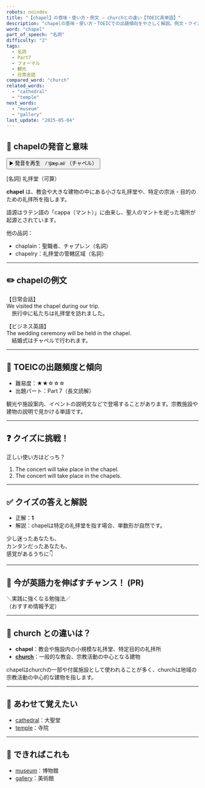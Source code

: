 ```yaml
---
robots: noindex
title: "【chapel】の意味・使い方・例文 ― churchとの違い【TOEIC英単語】"
description: "chapelの意味・使い方・TOEICでの出題傾向をやさしく解説。例文・クイズ付きでchurchとの違いもわかりやすく学べます。"
word: "chapel"
part_of_speech: "名詞"
difficulty: "2"
tags:
  - 名詞
  - Part7
  - フォーマル
  - 観光
  - 日常会話
compared_word: "church"
related_words:
  - "cathedral"
  - "temple"
next_words:
  - "museum"
  - "gallery"
last_update: "2025-05-04"
---
```


## 🔰 chapelの発音と意味

<button class="play-audio" onclick="playTTS('chapel')">
  <span class="play-audio-main">
    ▶️ 発音を再生　/ˈtʃæp.əl/
  </span>
  <span class="play-audio-sub">
    （チャペル）
  </span>
</button>

[名詞] 礼拝堂（可算）

**chapel** は、教会や大きな建物の中にある小さな礼拝堂や、特定の宗派・目的のための礼拝所を指します。

語源はラテン語の「cappa（マント）」に由来し、聖人のマントを祀った場所が起源とされています。

他の品詞：  
- chaplain：聖職者、チャプレン（名詞）
- chapelry：礼拝堂の管轄区域（名詞）

---

## ✏️ chapelの例文

【日常会話】  
We visited the chapel during our trip.  
　旅行中に私たちは礼拝堂を訪れました。

【ビジネス英語】  
The wedding ceremony will be held in the chapel.  
　結婚式はチャペルで行われます。

---

## 🎯 TOEICの出題頻度と傾向

- 難易度：★★☆☆☆
- 出題パート：Part 7（長文読解）

観光や施設案内、イベントの説明文などで登場することがあります。宗教施設や建物の説明で見かける単語です。

---

## ❓ クイズに挑戦！

正しい使い方はどっち？

1. The concert will take place in the chapel.  
2. The concert will take place in the chapels.

---

## ✅ クイズの答えと解説

- 正解：**1**
- 解説：chapelは特定の礼拝堂を指す場合、単数形が自然です。

少し迷ったあなたも、  
カンタンだったあなたも、  
感覚があるうちに👇️

---

## 🚀 今が英語力を伸ばすチャンス！ (PR)

<div class="info-center">
＼実践に強くなる勉強法／<br>  
（おすすめ情報予定）
</div>

---

## 🤔  church との違いは？

- **chapel**：教会や施設内の小規模な礼拝堂、特定目的の礼拝所
- **[church](/word/church)**：一般的な教会、宗教活動の中心となる建物

chapelはchurchの一部や付属施設として使われることが多く、churchは地域の宗教活動の中心的な建物を指します。

---

## 🧩 あわせて覚えたい

- [cathedral](/word/cathedral)：大聖堂
- [temple](/word/temple)：寺院

---

## 📖 できればこれも

- [museum](/word/museum)：博物館
- [gallery](/word/gallery)：美術館

<!-- cvid: aid25_bid46 -->
